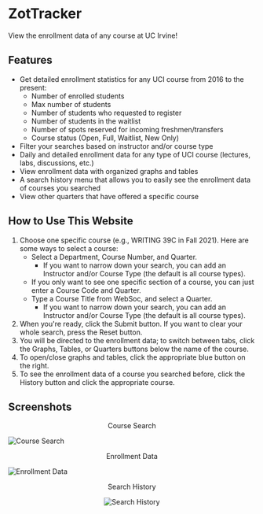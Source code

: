 
# ZotTracker

View the enrollment data of any course at UC Irvine!

## Features

* Get detailed enrollment statistics for any UCI course from 2016 to the present:
  * Number of enrolled students
  * Max number of students
  * Number of students who requested to register
  * Number of students in the waitlist
  * Number of spots reserved for incoming freshmen/transfers
  * Course status (Open, Full, Waitlist, New Only)
* Filter your searches based on instructor and/or course type
* Daily and detailed enrollment data for any type of UCI course (lectures, labs, discussions, etc.)
* View enrollment data with organized graphs and tables
* A search history menu that allows you to easily see the enrollment data of courses you searched
* View other quarters that have offered a specific course

## How to Use This Website

1. Choose one specific course (e.g., WRITING 39C in Fall 2021). Here are some ways to select a course:
    * Select a Department, Course Number, and Quarter.
      * If you want to narrow down your search, you can add an Instructor and/or Course Type (the default is all course types).
    * If you only want to see one specific section of a course, you can just enter a Course Code and Quarter.
    * Type a Course Title from WebSoc, and select a Quarter.
      * If you want to narrow down your search, you can add an Instructor and/or Course Type (the default is all course types).
2. When you're ready, click the Submit button. If you want to clear your whole search, press the Reset button.
3. You will be directed to the enrollment data; to switch between tabs, click the Graphs, Tables, or Quarters buttons below the name of the course.
4. To open/close graphs and tables, click the appropriate blue button on the right.
5. To see the enrollment data of a course you searched before, click the History button and click the appropriate course.

## Screenshots

<p align="center">Course Search</p>

![Course Search](https://i.imgur.com/TCTCnTV.jpg)

<p align="center">Enrollment Data</p>

![Enrollment Data](https://i.imgur.com/62NgAp4.jpg)

<p align="center">Search History</p>

<p align="center"><img src="https://i.imgur.com/IxmZnep.jpg" alt="Search History"></p>